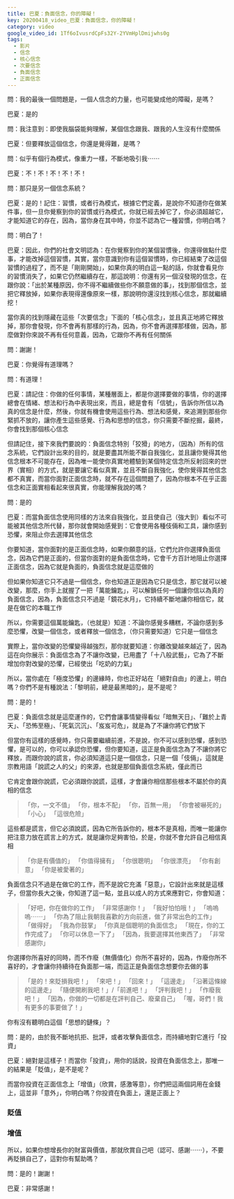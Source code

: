 ```yaml
---
title: 巴夏：負面信念，你的障礙！
key: 20200418_video_巴夏：負面信念，你的障礙！
category: video
google_video_id: 1Tf6oIvusrdCpFs32Y-2YVmHplDmijwhs0g
tags:
  - 影片
  - 信念
  - 核心信念
  - 次要信念
  - 負面信念
  - 正面信念
---
```


問：我的最後一個問題是，一個人信念的力量，也可能變成他的障礙，是嗎？

巴夏：是的

問：我注意到：即使我腦袋能夠理解，某個信念跟我、跟我的人生沒有什麼關係

巴夏：但要釋放這個信念，你還是覺得難，是嗎？

問：似乎有個行為模式，像重力一樣，不斷地吸引我⋯⋯

巴夏：不！不！不！不！不！

問：那只是另一個信念系統？

巴夏：是的！記住：習慣，或者行為模式，根據它們定義，是說你不知道你在做某件事，但一旦你覺察到你的習慣或行為模式，你就已經去掉它了，你必須超越它，才能知道它的存在，因為，當你身在其中時，你並不認為它一種習慣，你明白嗎？

問：明白了！

巴夏：因此，你們的社會文明認為：在你覺察到你的某個習慣後，你還得做點什麼事，才能改掉這個習慣，其實，當你意識到你有這個習慣時，你已經結束了改這個習慣的過程了，而不是「剛剛開始」，如果你真的明白這一點的話，你就會看見你的習慣消失了，如果它仍然繼續存在，那這說明：你還有另一個沒發現的信念，在跟你說：「出於某種原因，你不得不繼續做些你不願意做的事」，找到那個信念，並把它釋放掉，如果你表現得還像原來一樣，那說明你還沒找到核心信念，那就繼續挖！

當你真的找到隱藏在這些「次要信念」下面的「核心信念」，並且真正地將它釋放掉，那你會發現，你不會再有那樣的行為，因為，你不會再選擇那樣做，因為，那麼做對你來說不再有任何意義，因為，它跟你不再有任何關係

問：謝謝！

巴夏：你覺得有道理嗎？

問：有道理！

巴夏：請記住：你做的任何事情，某種層面上，都是你選擇要做的事情，你的選擇總會在情緒、想法和行為中表現出來，而且，總是會有「信號」，告訴你所信以為真的信念是什麼，然後，你就有機會使用這些行為、想法和感覺，來追溯到那些你緊抓不放的，讓你產生這些感覺、行為和思想的信念，你只需要不斷挖掘，最終，你會找到那個核心信念

但請記住，接下來我們要說的：負面信念特別「狡猾」的地方，（因為）所有的信念系統，它們設計出來的目的，就是要盡其所能不斷自我強化，並且讓你覺得其他信念根本不可能存在，因為唯一能使你真實地體驗到某個特定信念所反射回來的世界（實相）的方式，就是要讓它看似真實，並且不斷自我強化，使你覺得其他信念都不真實，而當你面對正面信念時，就不存在這個問題了，因為你根本不在乎正面信念和正面實相看起來很真實，你能理解我說的嗎？

問：是的

巴夏：而當負面信念使用同樣的方法來自我強化，並且使自己（強大到）看似不可能被其他信念所代替，那你就會開始感覺到：它會使用各種伎倆和工具，讓你感到恐懼，來阻止你去選擇其他信念

你要知道，當你面對的是正面信念時，如果你願意的話，它們允許你選擇負面信念，因為它們是正面的，但當你面對的是負面信念時，它會千方百計地阻止你選擇正面信念，因為它就是負面的，負面信念就是這麼做的

但如果你知道它只不過是一個信念，你也知道正是因為它只是信念，那它就可以被改變，那麼，你手上就握了一把「萬能鑰匙」，可以解鎖任何一個讓你信以為真的負面信念，因為，負面信念只不過是「鏡花水月」，它持續不斷地讓你相信它，就是在做它的本職工作

所以，你需要這個萬能鑰匙，（也就是）知道：不論你感覺多糟糕，不論你感到多麼恐懼，改變一個信念，或者釋放一個信念，（你只需要知道）它只是一個信念

實際上，當你改變的恐懼變得越強烈，那你就要知道：你離改變越來越近了，因為這在向你展示：負面信念為了不讓你改變，已用盡了「十八般武藝」，它為了不斷增加你對改變的恐懼，已經使出「吃奶的力氣」

所以，當你處在「極度恐懼」的邊緣時，你也正好站在「絕對自由」的邊上，明白嗎？你們不是有種說法：「黎明前，總是最黑暗的」，是不是呢？

問：是的！

巴夏：負面信念就是這麼運作的，它們會讓事情變得看似「暗無天日」、「難於上青天」、「恐怖至極」、「死氣沉沉」、「岌岌可危」，就是為了不讓你將它們放下

但當你有這樣的感覺時，你只需要繼續前進，不是說，你不可以感到恐懼，感到恐懼，是可以的，你可以承認你恐懼，但你要知道，這正是負面信念為了不讓你將它釋放，而跟你說的謊言，你必須知道這只是一個信念，只是一個「伎倆」，這就是宗教用語「說謊之人的父」的來源，也就是那個負面信念系統，僅此而已

它肯定會跟你說謊，它必須跟你說謊，這樣，才會讓你相信那些根本不屬於你的真相的信念

> 「你，一文不值」
> 「你，根本不配」
> 「你，百無一用」
> 「你會被嚇死的」
> 「小心」
> 「這很危險」

這些都是謊言，但它必須說謊，因為它所告訴你的，根本不是真相，而唯一能讓你把注意力放在謊言上的方式，就是讓你足夠害怕，於是，你就不會允許自己相信真相

> 「你是有價值的」
> 「你值得擁有」
> 「你很聰明」
> 「你很漂亮」
> 「你有創意」
> 「你是被愛著的」

負面信念只不過是在做它的工作，而不是說它充滿「惡意」，它設計出來就是這樣子，但當你長大之後，你知道了這一點，並且以成人的方式來應對它，你會知道：

> 「好吧，你在做你的工作」
> 「非常感謝你！」
> 「我好怕怕哦！」
> 「嗚嗚嗚⋯⋯」
> 「你為了阻止我朝我喜歡的方向前進，做了非常出色的工作」
> 「做得好」
> 「我為你鼓掌」
> 「你真是個聰明的負面信念」
> 「現在，你的工作完成了」
> 「你可以休息一下了」
> 「因為，我要選擇其他東西了」
> 「非常感謝你」

你選擇你所喜好的同時，而不作廢（無價值化）你所不喜好的，因為，作廢你所不喜好的，才會讓你持續待在負面那一端，而這正是負面信念想要你去做的事

> 「是的！來貶損我吧！」
> 「來吧！」
> 「回來！」
> 「這邊走」
> 「沿著這條線的這邊走」
> 「隨便開刷我吧！」/「前進吧！」
> 「評判我吧！」
> 「作廢我吧！」
> 「因為，你做的一切都是在評判自己、廢棄自己」
> 「喔，哥們！我有更多的事要做了！」

你有沒有聽明白這個「思想的鏈條」？

問：是的，由於我不斷地抗拒、批評，或者攻擊負面信念，而持續地對它進行「投資」

巴夏：絕對是這樣子！而當你「投資」，用你的話說，投資在負面信念上，那唯一的結果是「貶值」，是不是呢？

而當你投資在正面信念上「增值」（欣賞，感激等意），你們把這兩個詞用在金錢上，這並非「意外」，你明白嗎？你投資在負面上，還是正面上？

### 貶值

### 增值

所以，如果你想增長你的財富與價值，那就欣賞自己吧（認可、感謝⋯⋯），不要再貶損自己了，這對你有幫助嗎？

問：是的！謝謝！

巴夏：非常感謝！

